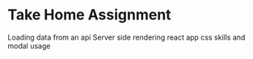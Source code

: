 # Take Home Assignment

Loading data from an api 
Server side rendering react app
css skills and modal usage
